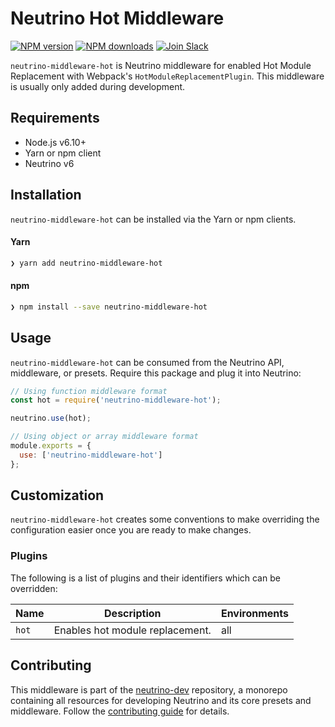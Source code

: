 # Neutrino Hot Middleware
[![NPM version][npm-image]][npm-url] [![NPM downloads][npm-downloads]][npm-url] [![Join Slack][slack-image]][slack-url]

`neutrino-middleware-hot` is Neutrino middleware for enabled Hot Module Replacement with Webpack's
`HotModuleReplacementPlugin`. This middleware is usually only added during development.

## Requirements

- Node.js v6.10+
- Yarn or npm client
- Neutrino v6

## Installation

`neutrino-middleware-hot` can be installed via the Yarn or npm clients.

#### Yarn

```bash
❯ yarn add neutrino-middleware-hot
```

#### npm

```bash
❯ npm install --save neutrino-middleware-hot
```

## Usage

`neutrino-middleware-hot` can be consumed from the Neutrino API, middleware, or presets. Require this package
and plug it into Neutrino:

```js
// Using function middleware format
const hot = require('neutrino-middleware-hot');

neutrino.use(hot);
```

```js
// Using object or array middleware format
module.exports = {
  use: ['neutrino-middleware-hot']
};
```

## Customization

`neutrino-middleware-hot` creates some conventions to make overriding the configuration easier once you are ready to
make changes.

### Plugins

The following is a list of plugins and their identifiers which can be overridden:

| Name | Description | Environments |
| ---- | ----------- | ------------ |
| `hot` | Enables hot module replacement. | all |

## Contributing

This middleware is part of the [neutrino-dev](https://github.com/mozilla-neutrino/neutrino-dev) repository, a monorepo
containing all resources for developing Neutrino and its core presets and middleware. Follow the
[contributing guide](../../contributing/README.md) for details.

[npm-image]: https://img.shields.io/npm/v/neutrino-middleware-hot.svg
[npm-downloads]: https://img.shields.io/npm/dt/neutrino-middleware-hot.svg
[npm-url]: https://npmjs.org/package/neutrino-middleware-hot
[slack-image]: https://neutrino-slack.herokuapp.com/badge.svg
[slack-url]: https://neutrino-slack.herokuapp.com/
